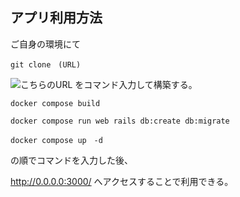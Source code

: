 ## アプリ利用方法


ご自身の環境にて
```
git clone　(URL)
```
![こちらのURL](https://github.com/ktsm-yt/rails-docker/assets/99321574/0d48530e-14ef-483e-bdd7-2a652c52ac19)
をコマンド入力して構築する。


```
docker compose build
```
```
docker compose run web rails db:create db:migrate
```
```
docker compose up　-d
```
の順でコマンドを入力した後、

http://0.0.0.0:3000/
へアクセスすることで利用できる。
